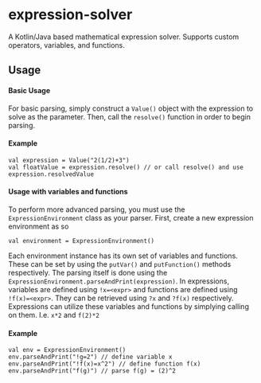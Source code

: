 # expression-solver
A Kotlin/Java based mathematical expression solver. Supports custom operators, variables, and functions.

## Usage
#### Basic Usage
For basic parsing, simply construct a `Value()` object with the expression to solve as the parameter. Then, call the `resolve()` function in order to begin parsing.

#### Example
    val expression = Value("2(1/2)+3")
    val floatValue = expression.resolve() // or call resolve() and use expression.resolvedValue
    
#### Usage with variables and functions
To perform more advanced parsing, you must use the `ExpressionEnvironment` class as your parser. First, create a new expression environment as so

    val environment = ExpressionEnvironment()
    
Each environment instance has its own set of variables and functions. These can be set by using the `putVar()` and `putFunction()` methods respectively. The parsing itself is done using the `ExpressionEnvironment.parseAndPrint(expression)`. In expressions, variables are defined using `!x=<expr>` and functions are defined using `!f(x)=<expr>`. They can be retrieved using `?x` and `?f(x)` respectively. Expressions can utilize these variables and functions by simplying calling on them. I.e. `x*2` and `f(2)*2`

#### Example
    val env = ExpressionEnvironment()
    env.parseAndPrint("!g=2") // define variable x
    env.parseAndPrint("!f(x)=x^2") // define function f(x)
    env.parseAndPrint("f(g)") // parse f(g) = (2)^2
   
